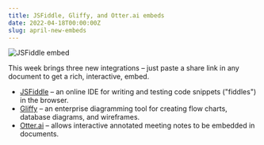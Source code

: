 ```yaml
---
title: JSFiddle, Gliffy, and Otter.ai embeds
date: 2022-04-18T00:00:00Z
slug: april-new-embeds
---
```


![JSFiddle embed](/images/new-embeds.png)

This week brings three new integrations – just paste a share link in any
document to get a rich, interactive, embed.

- [JSFiddle](https://jsfiddle.net/) – an online IDE for writing and testing code snippets ("fiddles") in the browser.
- [Gliffy](https://www.gliffy.com/) – an enterprise diagramming tool for creating flow charts, database diagrams, and wireframes.
- [Otter.ai](https://otter.ai/) – allows interactive annotated meeting notes to be embedded in documents.
